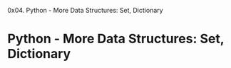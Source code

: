 0x04. Python - More Data Structures: Set, Dictionary
# Python - More Data Structures: Set, Dictionary
